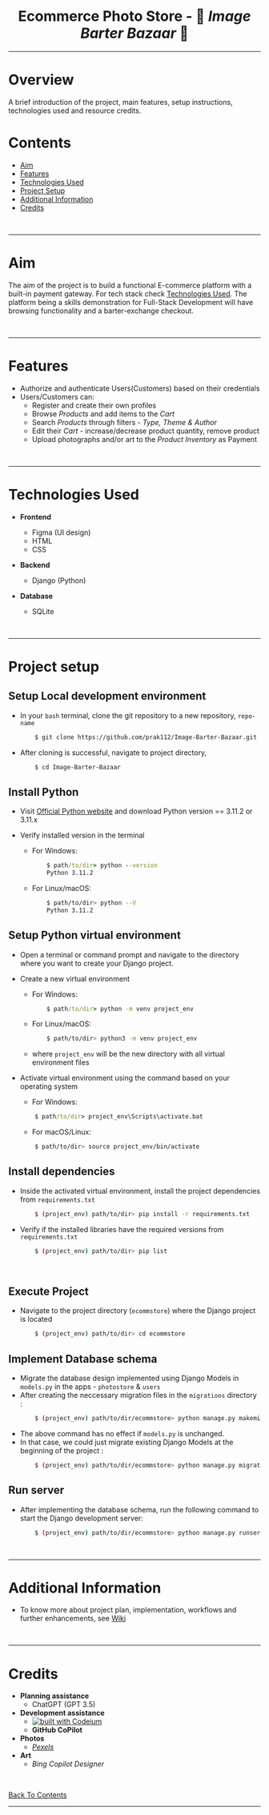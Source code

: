 <h1 align="center"> Ecommerce Photo Store - 🎨 <i>Image Barter Bazaar</i> 📸 </h1>

<hr>

# Overview
A brief introduction of the project, main features, setup instructions, technologies used and resource credits. 

# Contents
- [Aim](#aim)
- [Features](#features)
- [Technologies Used](#technologies-used)
- [Project Setup](#project-setup)
- [Additional Information](#additional-information)
- [Credits](#credits)

</br>
<hr>


# Aim
The aim of the project is to build a functional E-commerce platform with a built-in payment gateway. For tech stack check [Technologies Used](#technologies-used). The platform being a skills demonstration for Full-Stack Development will have browsing functionality and a barter-exchange checkout.

</br>
<hr>

# Features
- Authorize and authenticate Users(Customers) based on their credentials
- Users/Customers can:
  - Register and create their own profiles
  - Browse *Products* and add items to the *Cart*
  - Search *Products* through filters - *Type, Theme & Author*
  - Edit their *Cart* - increase/decrease product quantity, remove product
  - Upload photographs and/or art to the *Product Inventory* as Payment

</br>
<hr>

# Technologies Used
- **Frontend**
  - Figma (UI design)
  - HTML
  - CSS

- **Backend**
  - Django (Python)

- **Database**
  - SQLite


</br>
<hr>

# Project setup
## Setup Local development environment
- In your `bash` terminal, clone the git repository to a new repository, `repo-name` 
    ```bash
        $ git clone https://github.com/prak112/Image-Barter-Bazaar.git
    ```
- After cloning is successful, navigate to project directory, 
    ```bash
        $ cd Image-Barter-Bazaar
    ```

## Install Python
- Visit [Official Python website](https://www.python.org/) and download Python version == 3.11.2 or 3.11.x

- Verify installed version in the terminal
    - For Windows:
        ```cmd
            $ path/to/dir> python --version 
            Python 3.11.2
        ```
    - For Linux/macOS:
        ```bash
            $ path/to/dir> python --V 
            Python 3.11.2
        ```

## Setup Python virtual environment
- Open a terminal or command prompt and navigate to the directory where you want to create your Django project. 
- Create a new virtual environment
    - For Windows:
        ```cmd
            $ path/to/dir> python -m venv project_env
        ```
    - For Linux/macOS:
        ```bash
            $ path/to/dir> python3 -m venv project_env
        ```    
    - where `project_env` will be the new directory with all virtual environment files

- Activate virtual environment using the command based on your operating system
    - For Windows:
    ```cmd
        $ path/to/dir> project_env\Scripts\activate.bat
    ```
    - For macOS/Linux:
    ```bash
        $ path/to/dir> source project_env/bin/activate
    ```

## Install dependencies
- Inside the activated virtual environment, install the project dependencies from `requirements.txt`
    ```sh
        $ (project_env) path/to/dir> pip install -r requirements.txt
    ```

- Verify if the installed libraries have the required versions from `requirements.txt`
    ```sh
        $ (project_env) path/to/dir> pip list
    ```


<br>

## Execute Project
- Navigate to the project directory (`ecommstore`) where the Django project is located
    ```sh
        $ (project_env) path/to/dir> cd ecommstore
    ```

## Implement Database schema
- Migrate the database design implemented using Django Models in `models.py` in the apps - `photostore` & `users` 
- After creating the neccessary migration files in the `migrations` directory :
    ```sh
        $ (project_env) path/to/dir/ecommstore> python manage.py makemigrations 
    ```
- The above command has no effect if `models.py` is unchanged. 
- In that case, we could just migrate existing Django Models at the beginning of the project :
    ```sh
        $ (project_env) path/to/dir/ecommstore> python manage.py migrate
    ```

## Run server
- After implementing the database schema, run the following command to start the Django development server:
    ```sh
        $ (project_env) path/to/dir/ecommstore> python manage.py runserver
    ```

</br>
<hr>

# Additional Information
- To know more about project plan, implementation, workflows and further enhancements, see [Wiki](/Image-Barter-Bazaar/wiki)

</br>
<hr>

# Credits
- **Planning assistance** 
  - ChatGPT (GPT 3.5)
- **Development assistance** 
  - [![built with Codeium](https://codeium.com/badges/main)](https://codeium.com/badges/main)
  - **GitHub CoPilot**
- **Photos** 
  - *[Pexels](https://www.pexels.com)*
- **Art** 
  - *Bing Copilot Designer*

<br>

[Back To Contents](#contents)

<hr>
